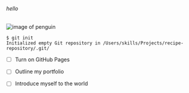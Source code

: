 ###### hello

![image of penguin](https://openclipart.org/image/2400px/svg_to_png/17535/lemmling-Cartoon-penguin.png)


```
$ git init
Initialized empty Git repository in /Users/skills/Projects/recipe-repository/.git/
```
- [ ] Turn on GitHub Pages
- [ ] Outline my portfolio
- [ ] Introduce myself to the world


